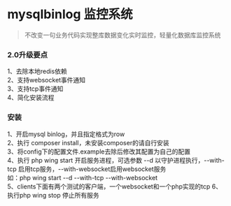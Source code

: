 mysqlbinlog 监控系统
====
>不改变一句业务代码实现整库数据变化实时监控，轻量化数据库监控系统

### 2.0升级要点
1、去除本地redis依赖    
2、支持websocket事件通知    
3、支持tcp事件通知    
4、简化安装流程  
   
### 安装
1、开启mysql binlog，并且指定格式为row        
2、执行 composer install，未安装composer的请自行安装          
3、将config下的配置文件.example去除后修改其配置为自己的配置     
4、执行 php wing start 开启服务进程，可选参数 --d 以守护进程执行，--with-tcp 启用tcp服务，--with-websocket启用websocket服务    
     如：php wing start --d --with-tcp --with-websocket    
5、clients下面有两个测试的客户端，一个websocket和一个php实现的tcp 
6、执行php wing stop 停止所有服务        